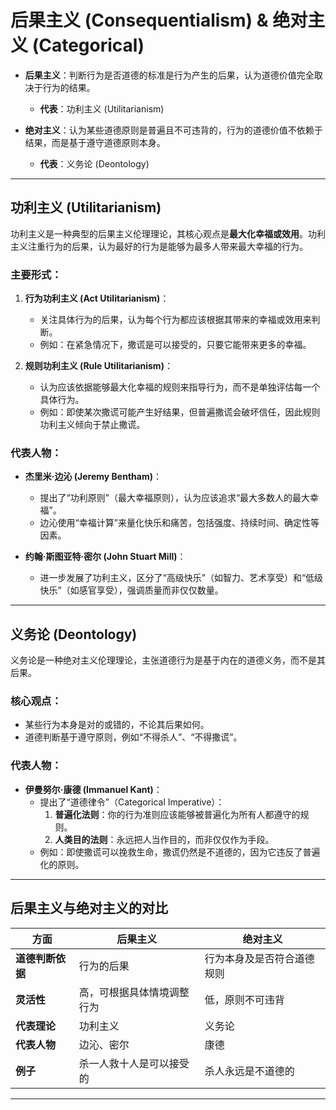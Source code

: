 # 后果主义 (Consequentialism) & 绝对主义 (Categorical)

- **后果主义**：判断行为是否道德的标准是行为产生的后果，认为道德价值完全取决于行为的结果。

  - **代表**：功利主义 (Utilitarianism)

- **绝对主义**：认为某些道德原则是普遍且不可违背的，行为的道德价值不依赖于结果，而是基于遵守道德原则本身。
  - **代表**：义务论 (Deontology)

---

## 功利主义 (Utilitarianism)

功利主义是一种典型的后果主义伦理理论，其核心观点是**最大化幸福或效用**。功利主义注重行为的后果，认为最好的行为是能够为最多人带来最大幸福的行为。

### **主要形式**：

1. **行为功利主义 (Act Utilitarianism)**：

   - 关注具体行为的后果，认为每个行为都应该根据其带来的幸福或效用来判断。
   - 例如：在紧急情况下，撒谎是可以接受的，只要它能带来更多的幸福。

2. **规则功利主义 (Rule Utilitarianism)**：
   - 认为应该依据能够最大化幸福的规则来指导行为，而不是单独评估每一个具体行为。
   - 例如：即使某次撒谎可能产生好结果，但普遍撒谎会破坏信任，因此规则功利主义倾向于禁止撒谎。

### **代表人物**：

- **杰里米·边沁 (Jeremy Bentham)**：

  - 提出了“功利原则”（最大幸福原则），认为应该追求“最大多数人的最大幸福”。
  - 边沁使用“幸福计算”来量化快乐和痛苦，包括强度、持续时间、确定性等因素。

- **约翰·斯图亚特·密尔 (John Stuart Mill)**：
  - 进一步发展了功利主义，区分了“高级快乐”（如智力、艺术享受）和“低级快乐”（如感官享受），强调质量而非仅仅数量。

---

## 义务论 (Deontology)

义务论是一种绝对主义伦理理论，主张道德行为是基于内在的道德义务，而不是其后果。

### **核心观点**：

- 某些行为本身是对的或错的，不论其后果如何。
- 道德判断基于遵守原则，例如“不得杀人”、“不得撒谎”。

### **代表人物**：

- **伊曼努尔·康德 (Immanuel Kant)**：
  - 提出了“道德律令”（Categorical Imperative）：
    1. **普遍化法则**：你的行为准则应该能够被普遍化为所有人都遵守的规则。
    2. **人类目的法则**：永远把人当作目的，而非仅仅作为手段。
  - 例如：即使撒谎可以挽救生命，撒谎仍然是不道德的，因为它违反了普遍化的原则。

---

## 后果主义与绝对主义的对比

| **方面**         | **后果主义**               | **绝对主义**               |
| ---------------- | -------------------------- | -------------------------- |
| **道德判断依据** | 行为的后果                 | 行为本身及是否符合道德规则 |
| **灵活性**       | 高，可根据具体情境调整行为 | 低，原则不可违背           |
| **代表理论**     | 功利主义                   | 义务论                     |
| **代表人物**     | 边沁、密尔                 | 康德                       |
| **例子**         | 杀一人救十人是可以接受的   | 杀人永远是不道德的         |

---
